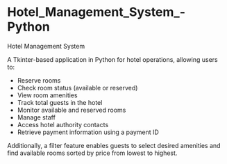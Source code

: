 # Hotel_Management_System_-Python
Hotel Management System

A Tkinter-based application in Python for hotel operations, allowing users to:

- Reserve rooms
- Check room status (available or reserved)
- View room amenities
- Track total guests in the hotel
- Monitor available and reserved rooms
- Manage staff
- Access hotel authority contacts
- Retrieve payment information using a payment ID

Additionally, a filter feature enables guests to select desired amenities and find available rooms sorted by price from lowest to highest.

